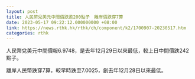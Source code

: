```yaml
---
layout: post
title: 人民幣兌美元中間價跌逾200點子　離岸價跌穿7算
date: 2023-05-17 09:22:12.000000000 +08:00
link: https://news.rthk.hk/rthk/ch/component/k2/1700907-20230517.htm
categories: rthk
---
```


人民幣兌美元中間價報6.9748，是去年12月29日以來最低，較上日中間價跌242點子。

離岸人民幣跌穿7算，較早時跌至7.0025，創去年12月28日以來最低。
